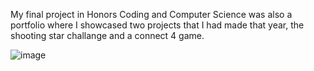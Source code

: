 My final project in Honors Coding and Computer Science was also a portfolio where I showcased two projects that I had made that year, the shooting star challange and a connect 4 game.

![image](https://github.com/nolancrandall/Nolan-Coding-Portfolio/assets/51757666/af207ee3-3fcc-4dfd-90c4-bbbb589f8de4)

